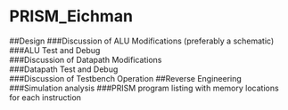 PRISM_Eichman
=============
##Design
###Discussion of ALU Modifications (preferably a schematic)	
###ALU Test and Debug 	
###Discussion of Datapath Modifications 	
###Datapath Test and Debug 	
###Discussion of Testbench Operation
##Reverse Engineering
###Simulation analysis
###PRISM program listing with memory locations for each instruction
